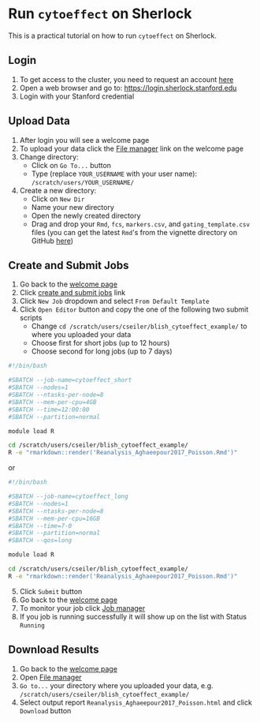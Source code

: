 # Run `cytoeffect` on Sherlock

This is a practical tutorial on how to run `cytoeffect` on Sherlock.

## Login

1. To get access to the cluster, you need to request an account [here](http://www.sherlock.stanford.edu/docs/getting-started/prerequisites/#how-to-request-an-account)
2. Open a web browser and go to: https://login.sherlock.stanford.edu
3. Login with your Stanford credential

## Upload Data

1. After login you will see a welcome page
2. To upload your data click the [File manager](https://login.sherlock.stanford.edu/pun/sys/files/fs/home/users/cseiler) link on the welcome page
3. Change directory:
    * Click on `Go To...` button
    * Type (replace `YOUR_USERNAME` with your user name): `/scratch/users/YOUR_USERNAME/`
4. Create a new directory:
    * Click on `New Dir`
    * Name your new directory
    * Open the newly created directory
    * Drag and drop your `Rmd`, `fcs`, `markers.csv`, and `gating_template.csv` files (you can get the latest `Rmd`'s from the vignette directory on GitHub [here](https://github.com/ChristofSeiler/cytoeffect/archive/master.zip))

## Create and Submit Jobs

1. Go back to the [welcome page](https://login.sherlock.stanford.edu)
2. Click [create and submit jobs](https://login.sherlock.stanford.edu/pun/sys/dashboard/apps/show/myjobs) link
3. Click `New Job` dropdown and select `From Default Template`
4. Click `Open Editor` button and copy the one of the following two submit scripts
    * Change `cd /scratch/users/cseiler/blish_cytoeffect_example/` to where you uploaded your data
    * Choose first for short jobs (up to 12 hours)
    * Choose second for long jobs (up to 7 days)

```bash
#!/bin/bash

#SBATCH --job-name=cytoeffect_short
#SBATCH --nodes=1
#SBATCH --ntasks-per-node=8
#SBATCH --mem-per-cpu=4GB
#SBATCH --time=12:00:00
#SBATCH --partition=normal

module load R

cd /scratch/users/cseiler/blish_cytoeffect_example/
R -e "rmarkdown::render('Reanalysis_Aghaeepour2017_Poisson.Rmd')"
```

or

```bash
#!/bin/bash

#SBATCH --job-name=cytoeffect_long
#SBATCH --nodes=1
#SBATCH --ntasks-per-node=8
#SBATCH --mem-per-cpu=16GB
#SBATCH --time=7-0
#SBATCH --partition=normal
#SBATCH --qos=long

module load R

cd /scratch/users/cseiler/blish_cytoeffect_example/
R -e "rmarkdown::render('Reanalysis_Aghaeepour2017_Poisson.Rmd')"
```

5. Click `Submit` button
6. Go back to the [welcome page](https://login.sherlock.stanford.edu)
7. To monitor your job click [Job manager](https://login.sherlock.stanford.edu/pun/sys/activejobs)
8. If you job is running successfully it will show up on the list with Status `Running`

## Download Results

1. Go back to the [welcome page](https://login.sherlock.stanford.edu)
2. Open [File manager](https://login.sherlock.stanford.edu/pun/sys/files/fs/home/users/cseiler)
3. `Go to...` your directory where you uploaded your data, e.g. `/scratch/users/cseiler/blish_cytoeffect_example/`
4. Select output report `Reanalysis_Aghaeepour2017_Poisson.html` and click `Download` button
